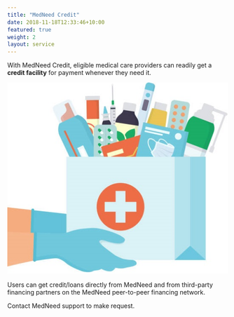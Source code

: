 ```yaml
---
title: "MedNeed Credit"
date: 2018-11-18T12:33:46+10:00
featured: true
weight: 2
layout: service
---
```


With MedNeed Credit, eligible medical care providers can readily get a **credit facility** for payment whenever they need it.

![Some medicines](/images/illustrations/hand-drugs.jpg)

Users can get credit/loans directly from MedNeed and from third-party financing partners on the MedNeed peer-to-peer financing network.

Contact MedNeed support to make request.

